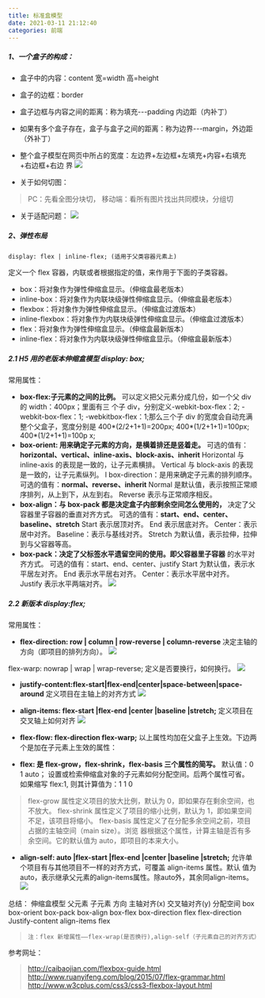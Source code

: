 ```yaml
---
title: 标准盒模型
date: 2021-03-11 21:12:40
categories: 前端
---
```


#####    1、一个盒子的构成：
- 盒子中的内容：content 宽=width 高=height
- 盒子的边框：border
- 盒子边框与内容之间的距离：称为填充---padding 内边距（内补丁）
- 如果有多个盒子存在，盒子与盒子之间的距离：称为边界---margin，外边距（外补丁）
- 整个盒子模型在网页中所占的宽度：左边界+左边框+左填充+内容+右填充+右边框+右边
界
![](https://upload-images.jianshu.io/upload_images/10024246-50fe38676d0998e4.png?imageMogr2/auto-orient/strip%7CimageView2/2/w/1240)

- 关于如何切图：
>PC：先看全图分块切，
>移动端：看所有图片找出共同模块，分组切

- 关于适配问题：
![](https://upload-images.jianshu.io/upload_images/10024246-eded6984b876f273.png?imageMogr2/auto-orient/strip%7CimageView2/2/w/1240)

##### 2、弹性布局
```
display: flex | inline-flex; (适用于父类容器元素上)
```
定义一个 flex 容器，内联或者根据指定的值，来作用于下面的子类容器。
-  box：将对象作为弹性伸缩盒显示。（伸缩盒最老版本）
-   inline-box：将对象作为内联块级弹性伸缩盒显示。（伸缩盒最老版本）
-  flexbox：将对象作为弹性伸缩盒显示。（伸缩盒过渡版本）
-  inline-flexbox：将对象作为内联块级弹性伸缩盒显示。（伸缩盒过渡版本）
-  flex：将对象作为弹性伸缩盒显示。（伸缩盒最新版本）
-  inline-flex：将对象作为内联块级弹性伸缩盒显示。（伸缩盒最新版本）
##### 2.1 H5 用的老版本伸缩盒模型 display: box;
常用属性：
-  **box-flex:子元素的之间的比例。**
可以定义把父元素分成几份，如一个父 div 的 width：400px；里面有三
个子 div，分别定义-webkit-box-flex：2; -webkit-box-flex：1; -webkitbox-flex：1;那么三个子
div 的宽度会自动充满整个父盒子，宽度分别是
400*(2/2+1+1)=200px; 400*(1/2+1+1)=100px; 400*(1/2+1+1)=100p
x;
-  **box-orient: 用来确定子元素的方向，是横着排还是竖着走。**
可选的值有：**horizontal、vertical、inline-axis、block-axis、inherit**
Horizontal 与 inline-axis 的表现是一致的，让子元素横排。
Vertical 与 block-axis 的表现是一致的，让子元素纵列。
l box-direction：是用来确定子元素的排列顺序。
可选的值有：**normal、reverse、inherit**
Normal 是默认值，表示按照正常顺序排列，从上到下，从左到右。
Reverse 表示与正常顺序相反。
-  **box-align：与 box-pack 都是决定盒子内部剩余空间怎么使用的，**
决定了父容器里子容器的垂直对齐方式。
可选的值有：**start、end、center、baseline、stretch**
Start 表示居顶对齐。
End 表示居底对齐。
Center：表示居中对齐。
Baseline：表示与基线对齐。
Stretch 为默认值，表示拉伸，拉伸到与父容器等高。
-  **box-pack：决定了父标签水平遗留空间的使用。即父容器里子容器**
的水平对齐方式。
可选的值有：start、end、center、justify
Start 为默认值，表示水平居左对齐。
End 表示水平居右对齐。
Center：表示水平居中对齐。
Justify 表示水平两端对齐。
![](https://upload-images.jianshu.io/upload_images/10024246-182dfad14cfa9932.png?imageMogr2/auto-orient/strip%7CimageView2/2/w/1240)

##### 2.2 新版本 display:flex;
常用属性：
- **flex-direction: row | column | row-reverse | column-reverse**
决定主轴的方向（即项目的排列方向）。
![](https://upload-images.jianshu.io/upload_images/10024246-bec5ad15cd8fdedb.png?imageMogr2/auto-orient/strip%7CimageView2/2/w/1240)

flex-warp: nowrap | wrap | wrap-reverse;
定义是否要换行，如何换行。
![](https://upload-images.jianshu.io/upload_images/10024246-f05c3c69d62c43a1.png?imageMogr2/auto-orient/strip%7CimageView2/2/w/1240)

- **justify-content:flex-start|flex-end|center|space-between|space-around**
定义项目在主轴上的对齐方式
![](https://upload-images.jianshu.io/upload_images/10024246-c9b49800aa86f342.png?imageMogr2/auto-orient/strip%7CimageView2/2/w/1240)

- **align-items: flex-start |flex-end |center |baseline |stretch;**
定义项目在交叉轴上如何对齐
![](https://upload-images.jianshu.io/upload_images/10024246-0ecf0d58bb9d8ff1.png?imageMogr2/auto-orient/strip%7CimageView2/2/w/1240)

- **flex-flow: flex-direction flex-warp;**
以上属性均加在父盒子上生效。下边两个是加在子元素上生效的属性：
-  **flex: 是 flex-grow，flex-shrink，flex-basis 三个属性的简写。**
默认值：0 1 auto；
设置或检索伸缩盒对象的子元素如何分配空间。后两个属性可省。
如果缩写 flex:1, 则其计算值为：1 1 0
>flex-grow 属性定义项目的放大比例，默认为 0，即如果存在剩余空间，也不放大。
>flex-shrink 属性定义了项目的缩小比例，默认为 1，即如果空间不足，该项目将缩小。
>flex-basis 属性定义了在分配多余空间之前，项目占据的主轴空间（main size）。浏览
器根据这个属性，计算主轴是否有多余空间。它的默认值为 auto，即项目的本来大小。
- **align-self: auto |flex-start |flex-end |center |baseline |stretch;**
允许单个项目有与其他项目不一样的对齐方式，可覆盖 align-items 属性。默认
值为auto，表示继承父元素的align-items属性。除auto外，其余同align-items。
![](https://upload-images.jianshu.io/upload_images/10024246-ac538224c8c5f08f.png?imageMogr2/auto-orient/strip%7CimageView2/2/w/1240)

总结：
伸缩盒模型
父元素 子元素
方向 主轴对齐(x) 交叉轴对齐(y) 分配空间
box
box-orient
box-pack box-align box-flex
box-direction
flex flex-direction Justify-content align-items flex
>`注：flex 新增属性——flex-wrap(是否换行),align-self（子元素自己的对齐方式）`

参考网址：
>http://caibaojian.com/flexbox-guide.html
http://www.ruanyifeng.com/blog/2015/07/flex-grammar.html
http://www.w3cplus.com/css3/css3-flexbox-layout.html
